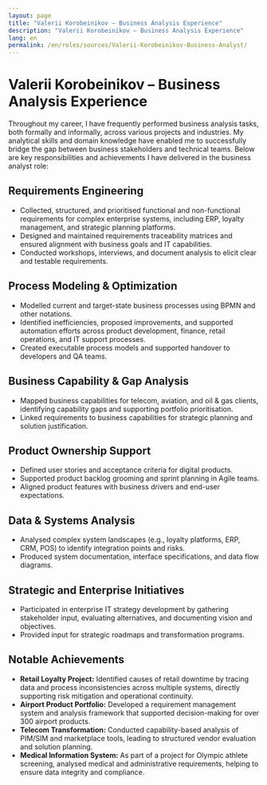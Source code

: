 ```yaml
---
layout: page
title: "Valerii Korobeinikov – Business Analysis Experience"
description: "Valerii Korobeinikov – Business Analysis Experience"
lang: en
permalink: /en/roles/sources/Valerii-Korobeinikov-Business-Analyst/
---
```


# Valerii Korobeinikov – Business Analysis Experience

Throughout my career, I have frequently performed business analysis tasks, both formally and informally, across various projects and industries. My analytical skills and domain knowledge have enabled me to successfully bridge the gap between business stakeholders and technical teams. Below are key responsibilities and achievements I have delivered in the business analyst role:

## Requirements Engineering

* Collected, structured, and prioritised functional and non-functional requirements for complex enterprise systems, including ERP, loyalty management, and strategic planning platforms.
* Designed and maintained requirements traceability matrices and ensured alignment with business goals and IT capabilities.
* Conducted workshops, interviews, and document analysis to elicit clear and testable requirements.

## Process Modeling & Optimization

* Modelled current and target-state business processes using BPMN and other notations.
* Identified inefficiencies, proposed improvements, and supported automation efforts across product development, finance, retail operations, and IT support processes.
* Created executable process models and supported handover to developers and QA teams.

## Business Capability & Gap Analysis

* Mapped business capabilities for telecom, aviation, and oil & gas clients, identifying capability gaps and supporting portfolio prioritisation.
* Linked requirements to business capabilities for strategic planning and solution justification.

## Product Ownership Support

* Defined user stories and acceptance criteria for digital products.
* Supported product backlog grooming and sprint planning in Agile teams.
* Aligned product features with business drivers and end-user expectations.

## Data & Systems Analysis

* Analysed complex system landscapes (e.g., loyalty platforms, ERP, CRM, POS) to identify integration points and risks.
* Produced system documentation, interface specifications, and data flow diagrams.

## Strategic and Enterprise Initiatives

* Participated in enterprise IT strategy development by gathering stakeholder input, evaluating alternatives, and documenting vision and objectives.
* Provided input for strategic roadmaps and transformation programs.

## Notable Achievements

* **Retail Loyalty Project:** Identified causes of retail downtime by tracing data and process inconsistencies across multiple systems, directly supporting risk mitigation and operational continuity.
* **Airport Product Portfolio:** Developed a requirement management system and analysis framework that supported decision-making for over 300 airport products.
* **Telecom Transformation:** Conducted capability-based analysis of PIM/SIM and marketplace tools, leading to structured vendor evaluation and solution planning.
* **Medical Information System:** As part of a project for Olympic athlete screening, analysed medical and administrative requirements, helping to ensure data integrity and compliance.